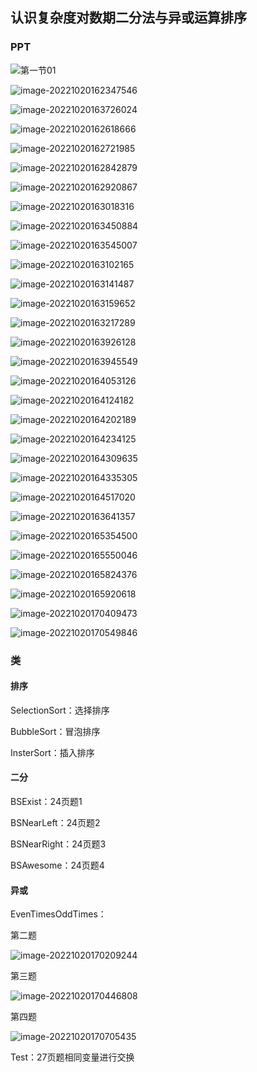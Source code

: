 ## 认识复杂度对数期二分法与异或运算排序
### PPT

![第一节01](C:\Users\Administrator\java_code\user\algorithm\src\main\java\com\example\algorithm\elementary_1\code01\image\第一节01.png)

![image-20221020162347546](C:\Users\Administrator\java_code\user\algorithm\src\main\java\com\example\algorithm\elementary_1\code01\image\第一节02png)

![image-20221020163726024](C:\Users\Administrator\java_code\user\algorithm\src\main\java\com\example\algorithm\elementary_1\code01\image\第一节03.png)

![image-20221020162618666](C:\Users\Administrator\java_code\user\algorithm\src\main\java\com\example\algorithm\elementary_1\code01\image\第一节04.png)

![image-20221020162721985](C:\Users\Administrator\java_code\user\algorithm\src\main\java\com\example\algorithm\elementary_1\code01\image\第一节05.png)

![image-20221020162842879](C:\Users\Administrator\java_code\user\algorithm\src\main\java\com\example\algorithm\elementary_1\code01\image\第一节06.png)

![image-20221020162920867](C:\Users\Administrator\java_code\user\algorithm\src\main\java\com\example\algorithm\elementary_1\code01\image\第一节07.png)

![image-20221020163018316](C:\Users\Administrator\java_code\user\algorithm\src\main\java\com\example\algorithm\elementary_1\code01\image\第一节08.png)

![image-20221020163450884](C:\Users\Administrator\java_code\user\algorithm\src\main\java\com\example\algorithm\elementary_1\code01\image\第一节06_选择排序.png)

![image-20221020163545007](C:\Users\Administrator\java_code\user\algorithm\src\main\java\com\example\algorithm\elementary_1\code01\image\第一节06_冒泡排序.png)

![image-20221020163102165](C:\Users\Administrator\java_code\user\algorithm\src\main\java\com\example\algorithm\elementary_1\code01\image\第一节10.png)

![image-20221020163141487](C:\Users\Administrator\java_code\user\algorithm\src\main\java\com\example\algorithm\elementary_1\code01\image\第一节12.png)

![image-20221020163159652](C:\Users\Administrator\java_code\user\algorithm\src\main\java\com\example\algorithm\elementary_1\code01\image\第一节13.png)

![image-20221020163217289](C:\Users\Administrator\java_code\user\algorithm\src\main\java\com\example\algorithm\elementary_1\code01\image\第一节14.png)

![image-20221020163926128](C:\Users\Administrator\java_code\user\algorithm\src\main\java\com\example\algorithm\elementary_1\code01\image\第一节15.png)

![image-20221020163945549](C:\Users\Administrator\java_code\user\algorithm\src\main\java\com\example\algorithm\elementary_1\code01\image\第一节16.png)

![image-20221020164053126](C:\Users\Administrator\java_code\user\algorithm\src\main\java\com\example\algorithm\elementary_1\code01\image\第一节17.png)

![image-20221020164124182](C:\Users\Administrator\java_code\user\algorithm\src\main\java\com\example\algorithm\elementary_1\code01\image\第一节18.png)

![image-20221020164202189](C:\Users\Administrator\java_code\user\algorithm\src\main\java\com\example\algorithm\elementary_1\code01\image\第一节19.png)

![image-20221020164234125](C:\Users\Administrator\java_code\user\algorithm\src\main\java\com\example\algorithm\elementary_1\code01\image\第一节20.png)

![image-20221020164309635](C:\Users\Administrator\java_code\user\algorithm\src\main\java\com\example\algorithm\elementary_1\code01\image\第一节21.png)

![image-20221020164335305](C:\Users\Administrator\java_code\user\algorithm\src\main\java\com\example\algorithm\elementary_1\code01\image\第一节22.png)

![image-20221020164517020](C:\Users\Administrator\java_code\user\algorithm\src\main\java\com\example\algorithm\elementary_1\code01\image\第一节23.png)

![image-20221020163641357](C:\Users\Administrator\java_code\user\algorithm\src\main\java\com\example\algorithm\elementary_1\code01\image\第一节24.png)

![image-20221020165354500](C:\Users\Administrator\java_code\user\algorithm\src\main\java\com\example\algorithm\elementary_1\code01\image\第一节25.png)

![image-20221020165550046](C:\Users\Administrator\java_code\user\algorithm\src\main\java\com\example\algorithm\elementary_1\code01\image\第一节26.png)

![image-20221020165824376](C:\Users\Administrator\java_code\user\algorithm\src\main\java\com\example\algorithm\elementary_1\code01\image\第一节27.png)

![image-20221020165920618](C:\Users\Administrator\java_code\user\algorithm\src\main\java\com\example\algorithm\elementary_1\code01\image\第一节28.png)

![image-20221020170409473](C:\Users\Administrator\java_code\user\algorithm\src\main\java\com\example\algorithm\elementary_1\code01\image\第一节29.png)

![image-20221020170549846](C:\Users\Administrator\java_code\user\algorithm\src\main\java\com\example\algorithm\elementary_1\code01\image\第一节30.png) 

### 类

#### 排序

SelectionSort：选择排序

BubbleSort：冒泡排序

InsterSort：插入排序

#### 二分

BSExist：24页题1

BSNearLeft：24页题2

BSNearRight：24页题3

BSAwesome：24页题4

#### 异或

EvenTimesOddTimes：

第二题

![image-20221020170209244](C:\Users\Administrator\java_code\user\algorithm\src\main\java\com\example\algorithm\elementary_1\code01\image\异或一个基数次其他偶数次.png)

第三题

![image-20221020170446808](C:\Users\Administrator\java_code\user\algorithm\src\main\java\com\example\algorithm\elementary_1\code01\image\异或取反加1.png)

第四题

![image-20221020170705435](C:\Users\Administrator\java_code\user\algorithm\src\main\java\com\example\algorithm\elementary_1\code01\image\异或第四题.png)

Test：27页题相同变量进行交换